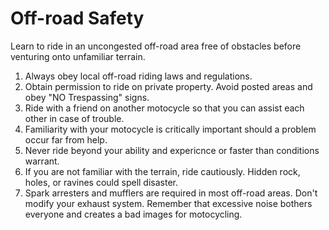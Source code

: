 # Off-road Safety

Learn to ride in an uncongested off-road area free of obstacles before venturing onto unfamiliar terrain.

1. Always obey local off-road riding laws and regulations.
2. Obtain permission to ride on private property. Avoid posted areas and obey "NO Trespassing" signs.
3. Ride with a friend on another motocycle so that you can assist each other in case of trouble.
4. Familiarity with your motocycle is critically important should a problem occur far from help.
5. Never ride beyond your ability and expericnce or faster than conditions warrant.
6. If you are not familiar with the terrain, ride cautiously. Hidden rock, holes, or ravines could spell disaster.
7. Spark arresters and mufflers are required in most off-road areas. Don't modify your exhaust system. Remember that excessive noise bothers everyone and creates a bad images for motocycling.

